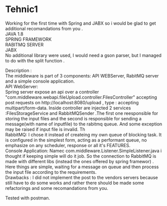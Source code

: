 # Tehnic1

Working for the first time with Spring and JABX so i would be glad  to get additional recomandations from you .
<br>
JAVA 1.8 
<br>
SPRING FRAMEWORK
<br>
RABITMQ SERVER
<br>
JABX
<br>
No additional library were used, I would need a gson parser, but I managed to do with the split function .
<br>


Description :
<br>
The middleware is part of 3 components: API WEBServer, RabitMQ server and a simple console application.
<br>
API WebServer:
<br>
Spring server expose an api  over a controller "com.middleware.webapi.fileUpload.controller.FilesController" accepting post requests on http://localhost:8080/upload ,
type : accepting multipart/form-data. Inside controller are injected 2 services :FilesStorageService and RabbitMQSender .The first one reesponsible for storing
the input files and the second is responsible for sending a message(with name of inputfile) to the rabitmq queue. And some exception may be raised if input file is invalid. Th
<br>
RabbitMQ: I chose it instead of createing my own queue of blocking task. It is configured in the simplest form, acting as a performant queue, no emphasize on any
scheduler, response or all it's FEATURES. 
<br>
Console Application: Namec com.middleware.Listener.SimpleListener.java i thought if keeping simple will do it job. So the connection to RabbitMQ is made with different libs (instead the ones offered by spring framewor) . Here things are simple, waiting for a message on queue and then process the input file according to the requirements.
<br>
Drawbacks : I did not implement the post to the vendors servers because still have to do some works and rather there should be made some refactorings and some recomandations from you.

Tested with postman. 

